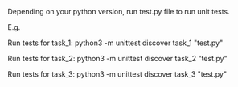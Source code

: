 Depending on your python version, run test.py file to run unit tests.

E.g. 

Run tests for task_1:
python3 -m unittest discover task_1 "test.py"

Run tests for task_2:
python3 -m unittest discover task_2 "test.py"

Run tests for task_3:
python3 -m unittest discover task_3 "test.py"